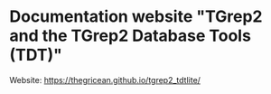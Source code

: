 # Documentation website "TGrep2 and the TGrep2 Database Tools (TDT)"

Website: https://thegricean.github.io/tgrep2_tdtlite/
